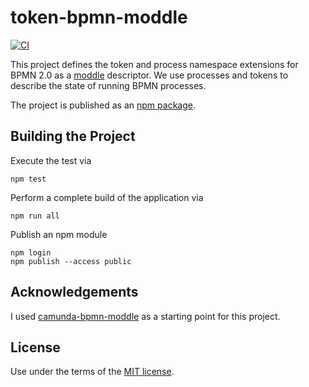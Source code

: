 # token-bpmn-moddle

[![CI](https://github.com/timKraeuter/token-bpmn-moddle/actions/workflows/CI.yml/badge.svg)](https://github.com/timKraeuter/token-bpmn-moddle/actions/workflows/CI.yml)

This project defines the token and process namespace extensions for BPMN 2.0 as a [moddle](https://github.com/bpmn-io/moddle) descriptor.
We use processes and tokens to describe the state of running BPMN processes.

The project is published as an [npm package](https://www.npmjs.com/package/token-bpmn-moddle).

## Building the Project

Execute the test via

```
npm test
```

Perform a complete build of the application via

```
npm run all
```

Publish an npm module

```
npm login
npm publish --access public
```

## Acknowledgements

I used [camunda-bpmn-moddle](https://github.com/camunda/camunda-bpmn-moddle) as a starting point for this project.

## License

Use under the terms of the [MIT license](http://opensource.org/licenses/MIT).
